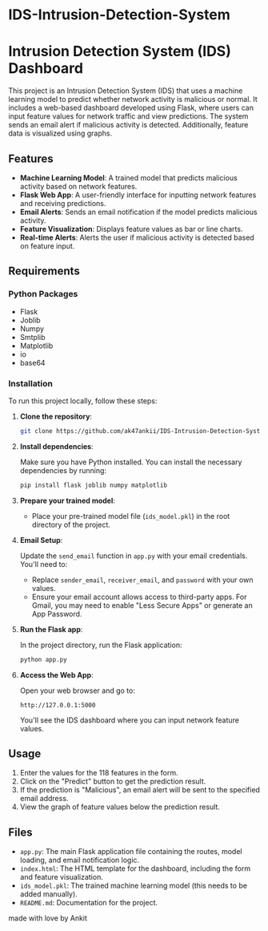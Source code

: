 # IDS-Intrusion-Detection-System
# Intrusion Detection System (IDS) Dashboard

This project is an Intrusion Detection System (IDS) that uses a machine learning model to predict whether network activity is malicious or normal. It includes a web-based dashboard developed using Flask, where users can input feature values for network traffic and view predictions. The system sends an email alert if malicious activity is detected. Additionally, feature data is visualized using graphs.

## Features

- **Machine Learning Model**: A trained model that predicts malicious activity based on network features.
- **Flask Web App**: A user-friendly interface for inputting network features and receiving predictions.
- **Email Alerts**: Sends an email notification if the model predicts malicious activity.
- **Feature Visualization**: Displays feature values as bar or line charts.
- **Real-time Alerts**: Alerts the user if malicious activity is detected based on feature input.

## Requirements

### Python Packages

- Flask
- Joblib
- Numpy
- Smtplib
- Matplotlib
- io
- base64

### Installation

To run this project locally, follow these steps:

1. **Clone the repository**:

    ```bash
    git clone https://github.com/ak47ankii/IDS-Intrusion-Detection-System.git
   
    ```

2. **Install dependencies**:

    Make sure you have Python installed. You can install the necessary dependencies by running:

    ```bash
    pip install flask joblib numpy matplotlib
    ```

3. **Prepare your trained model**:

    - Place your pre-trained model file (`ids_model.pkl`) in the root directory of the project.

4. **Email Setup**:

    Update the `send_email` function in `app.py` with your email credentials. You'll need to:
    - Replace `sender_email`, `receiver_email`, and `password` with your own values.
    - Ensure your email account allows access to third-party apps. For Gmail, you may need to enable "Less Secure Apps" or generate an App Password.

5. **Run the Flask app**:

    In the project directory, run the Flask application:

    ```bash
    python app.py
    ```

6. **Access the Web App**:

    Open your web browser and go to:

    ```
    http://127.0.0.1:5000
    ```

    You'll see the IDS dashboard where you can input network feature values.

## Usage

1. Enter the values for the 118 features in the form.
2. Click on the "Predict" button to get the prediction result.
3. If the prediction is "Malicious", an email alert will be sent to the specified email address.
4. View the graph of feature values below the prediction result.




## Files

- `app.py`: The main Flask application file containing the routes, model loading, and email notification logic.
- `index.html`: The HTML template for the dashboard, including the form and feature visualization.
- `ids_model.pkl`: The trained machine learning model (this needs to be added manually).
- `README.md`: Documentation for the project.



made with love by Ankit

